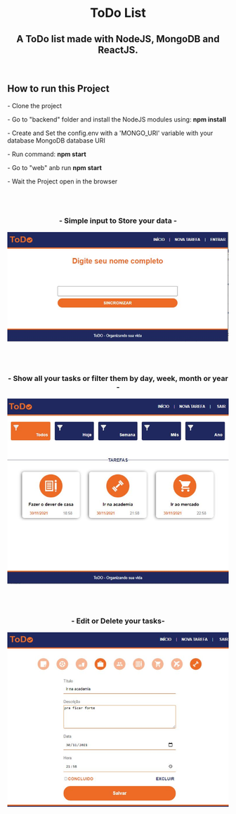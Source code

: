 <h1 align="center">ToDo List</h1>  

<h2 align="center">A ToDo list made with NodeJS, MongoDB and ReactJS.</h2>
<br>
<h2>How to run this Project</h2>
 <p>    - Clone the project</p>
  
 <p>    - Go to "backend" folder and install the NodeJS modules using: <b>npm install</b> </p>
 <p>    - Create and Set the config.env with a 'MONGO_URI' variable with your database MongoDB database URI</p>
 <p>    - Run command: <b>npm start</b>
 <p></p>
 <p>    - Go to "web" anb run <b>npm start</b> </p>
 <p>    - Wait the Project open in the browser
 
 
 




<br><br>


<h3 align="center">- Simple input to Store your data -</h3>
<p align="center">
  <img src="readme_images/inicial.JPG" />
</p><br><br>
<h3 align="center">- Show all your tasks or filter them by day, week, month or year -</h3>
<p align="center">
  <img src="readme_images/listagem.JPG" />
</p><br><br>
<h3 align="center">- Edit or Delete your tasks-</h3>
<p align="center">
  <img src="readme_images/editar.JPG" />
</p>
